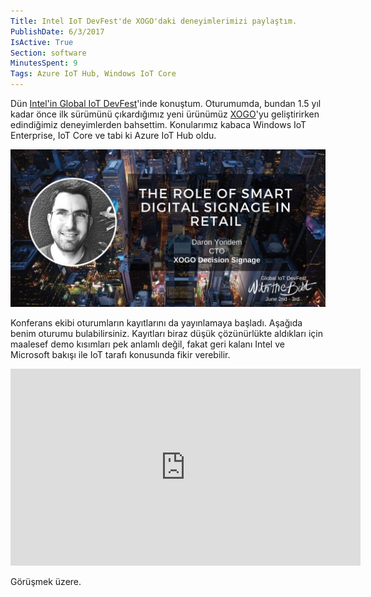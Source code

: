 ```yaml
---
Title: Intel IoT DevFest'de XOGO'daki deneyimlerimizi paylaştım.
PublishDate: 6/3/2017
IsActive: True
Section: software
MinutesSpent: 9
Tags: Azure IoT Hub, Windows IoT Core
---
```

Dün [Intel'in Global IoT DevFest](http://inteliotfest.withthebest.com/)'inde konuştum. Oturumumda, bundan 1.5 yıl kadar önce ilk sürümünü çıkardığımız yeni ürünümüz [XOGO](http://www.xogo.io)'yu geliştirirken edindiğimiz deneyimlerden bahsettim. Konularımız kabaca Windows IoT Enterprise, IoT Core ve tabi ki Azure IoT Hub oldu. 

![Yaşar Üniversitesi Ziyaretim](media/Intel-IoT-DevFest/IoT-DevFest.jpg)

Konferans ekibi oturumların kayıtlarını da yayınlamaya başladı. Aşağıda benim oturumu bulabilirsiniz. Kayıtları biraz düşük çözünürlükte aldıkları için maalesef demo kısımları pek anlamlı değil, fakat geri kalanı Intel ve Microsoft bakışı ile IoT tarafı konusunda fikir verebilir. 

<iframe width="560" height="315" src="https://www.youtube.com/embed/lStFGz_uU-Y?rel=0&amp;showinfo=0" frameborder="0" allowfullscreen></iframe>

Görüşmek üzere.